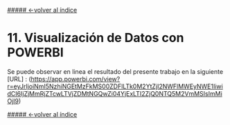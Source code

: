 [##### <-volver al índice](../README.md#indice)
# 11. Visualización de Datos con POWERBI


Se puede observar en linea el resultado del presente trabajo en la siguiente [URL] : (https://app.powerbi.com/view?r=eyJrIjoiNmI5NzhiNGEtMzFkMS00ZDFlLTk0M2YtZjI2NWFlMWEyNWE1IiwidCI6IjZjMmRjZTcwLTVjZDMtNGQwZi04YjExLTI2ZjQ0NTQ5M2VmMSIsImMiOjl9)

[##### <-volver al índice](../README.md#indice)